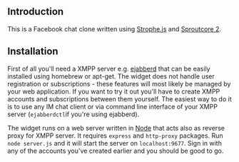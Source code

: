 ## Introduction
This is a Facebook chat clone written using [Strophe.js](http://strophe.im/strophejs/) and [Sproutcore 2](https://github.com/sproutcore/sproutcore20).

## Installation
First of all you'll need a XMPP server e.g. [ejabberd](http://ejabberd.im) that can be easily installed using homebrew or apt-get. The widget does not handle user registration or subscriptions - these features will most likely be managed by your web application. If you want to try it out you'll have to create XMPP accounts and subscriptions between them yourself. The easiest way to do it is to use any IM chat client or via command line interface of your XMPP server (`ejabberdctl`if you're using ejabberd).

The widget runs on a web server written in [Node](http://nodejs.org) that acts also as reverse proxy for XMPP server. It requires `express` and `http-proxy` packages. Run `node server.js` and it will start the server on `localhost:9677`. Sign in with any of the accounts you've created earlier and you should be good to go.
